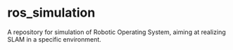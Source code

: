 # ros_simulation
A repository for simulation of Robotic Operating System, aiming at realizing SLAM in a specific environment.
